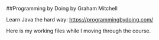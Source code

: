 
##Programming by Doing by Graham Mitchell


Learn Java the hard way: https://programmingbydoing.com/

Here is my working files while I moving through the course.
